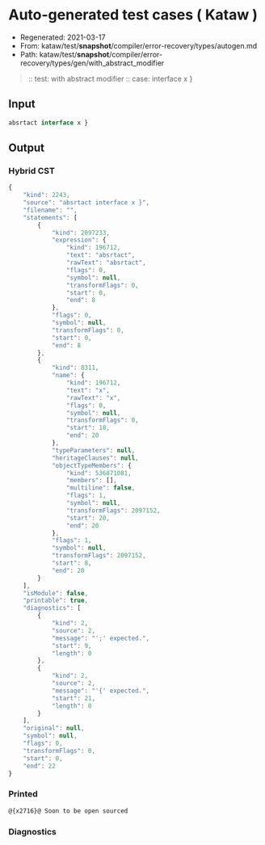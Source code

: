 # Auto-generated test cases ( Kataw )
- Regenerated: 2021-03-17
- From: kataw/test/__snapshot__/compiler/error-recovery/types/autogen.md
- Path: kataw/test/__snapshot__/compiler/error-recovery/types/gen/with_abstract_modifier
> :: test: with abstract modifier
> :: case: interface x }
## Input

`````js
absrtact interface x }
`````

## Output

### Hybrid CST

```javascript
{
    "kind": 2243,
    "source": "absrtact interface x }",
    "filename": "",
    "statements": [
        {
            "kind": 2097233,
            "expression": {
                "kind": 196712,
                "text": "absrtact",
                "rawText": "absrtact",
                "flags": 0,
                "symbol": null,
                "transformFlags": 0,
                "start": 0,
                "end": 8
            },
            "flags": 0,
            "symbol": null,
            "transformFlags": 0,
            "start": 0,
            "end": 8
        },
        {
            "kind": 8311,
            "name": {
                "kind": 196712,
                "text": "x",
                "rawText": "x",
                "flags": 0,
                "symbol": null,
                "transformFlags": 0,
                "start": 18,
                "end": 20
            },
            "typeParameters": null,
            "heritageClauses": null,
            "objectTypeMembers": {
                "kind": 536871081,
                "members": [],
                "multiline": false,
                "flags": 1,
                "symbol": null,
                "transformFlags": 2097152,
                "start": 20,
                "end": 20
            },
            "flags": 1,
            "symbol": null,
            "transformFlags": 2097152,
            "start": 8,
            "end": 20
        }
    ],
    "isModule": false,
    "printable": true,
    "diagnostics": [
        {
            "kind": 2,
            "source": 2,
            "message": "';' expected.",
            "start": 9,
            "length": 0
        },
        {
            "kind": 2,
            "source": 2,
            "message": "'{' expected.",
            "start": 21,
            "length": 0
        }
    ],
    "original": null,
    "symbol": null,
    "flags": 0,
    "transformFlags": 0,
    "start": 0,
    "end": 22
}
```

### Printed

```javascript
@{x2716}@ Soon to be open sourced
```

### Diagnostics

```javascript

```

